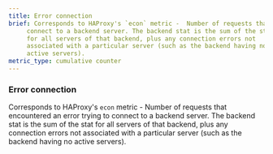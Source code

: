 ```yaml
---
title: Error connection
brief: Corresponds to HAProxy's `econ` metric -  Number of requests that encountered an error trying to
     connect to a backend server. The backend stat is the sum of the stat
     for all servers of that backend, plus any connection errors not
     associated with a particular server (such as the backend having no
     active servers).
metric_type: cumulative counter
---
```

### Error connection

Corresponds to HAProxy's `econ` metric -  Number of requests that encountered an error trying to
     connect to a backend server. The backend stat is the sum of the stat
     for all servers of that backend, plus any connection errors not
     associated with a particular server (such as the backend having no
     active servers).
